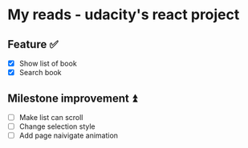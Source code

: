 # My reads - udacity's react project


## Feature ✅

- [x] Show list of book
- [x] Search book 

## Milestone improvement ⏫
- [ ] Make list can scroll
- [ ] Change selection style
- [ ] Add page naivigate animation
